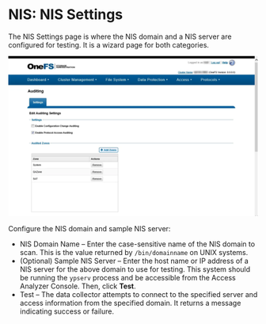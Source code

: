 # NIS: NIS Settings

The NIS Settings page is where the NIS domain and a NIS server are configured for testing. It is a
wizard page for both categories.

![NIS Data Collector Wizard NIS Settings page](../../../../../../static/img/product_docs/activitymonitor/config/dellpowerscale/settings.webp)

Configure the NIS domain and sample NIS server:

- NIS Domain Name – Enter the case-sensitive name of the NIS domain to scan. This is the value
  returned by `/bin/domainname` on UNIX systems.
- (Optional) Sample NIS Server – Enter the host name or IP address of a NIS server for the above
  domain to use for testing. This system should be running the `ypserv` process and be accessible
  from the Access Analyzer Console. Then, click **Test**.
- Test – The data collector attempts to connect to the specified server and access information from
  the specified domain. It returns a message indicating success or failure.
